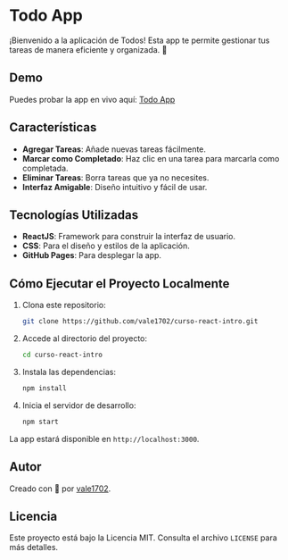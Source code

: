 # Todo App

¡Bienvenido a la aplicación de Todos! Esta app te permite gestionar tus tareas de manera eficiente y organizada. 🚀

## Demo

Puedes probar la app en vivo aquí: [Todo App](https://vale1702.github.io/curso-react-intro/)

## Características

- **Agregar Tareas**: Añade nuevas tareas fácilmente.
- **Marcar como Completado**: Haz clic en una tarea para marcarla como completada.
- **Eliminar Tareas**: Borra tareas que ya no necesites.
- **Interfaz Amigable**: Diseño intuitivo y fácil de usar.

## Tecnologías Utilizadas

- **ReactJS**: Framework para construir la interfaz de usuario.
- **CSS**: Para el diseño y estilos de la aplicación.
- **GitHub Pages**: Para desplegar la app.

## Cómo Ejecutar el Proyecto Localmente

1. Clona este repositorio:
   ```bash
   git clone https://github.com/vale1702/curso-react-intro.git
   ```
2. Accede al directorio del proyecto:
   ```bash
   cd curso-react-intro
   ```
3. Instala las dependencias:
   ```bash
   npm install
   ```
4. Inicia el servidor de desarrollo:
   ```bash
   npm start
   ```

La app estará disponible en `http://localhost:3000`.

## Autor

Creado con 💙 por [vale1702](https://github.com/vale1702).

## Licencia

Este proyecto está bajo la Licencia MIT. Consulta el archivo `LICENSE` para más detalles.
```
